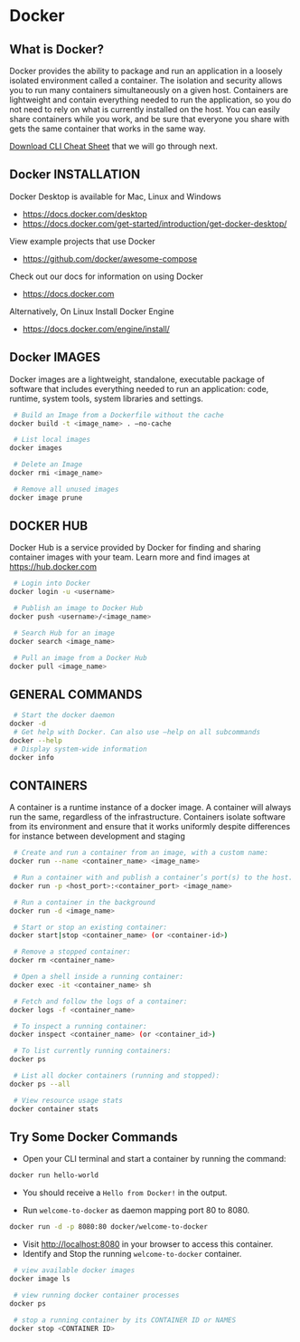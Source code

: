 # Docker

## What is Docker?

Docker provides the ability to package and run an application in a loosely isolated environment called a container. The isolation and security allows you to run many containers simultaneously on a given host. Containers are lightweight and contain everything needed to run the application, so you do not need to rely on what is currently installed on the host. You can easily share containers while you work, and be sure that everyone you share with gets the same container that works in the same way.

[Download CLI Cheat Sheet](https://www.docker.com/cheat-sheets/cli) that we will go through next.

## Docker INSTALLATION

Docker Desktop is available for Mac, Linux and Windows
- <https://docs.docker.com/desktop>
- <https://docs.docker.com/get-started/introduction/get-docker-desktop/>

View example projects that use Docker
- <https://github.com/docker/awesome-compose>

Check out our docs for information on using Docker
- <https://docs.docker.com>

Alternatively, On Linux Install Docker Engine
- <https://docs.docker.com/engine/install/>

## Docker IMAGES

Docker images are a lightweight, standalone, executable package of software that includes everything needed to run an application: code, runtime, system tools, system libraries and settings.

```sh
 # Build an Image from a Dockerfile without the cache
docker build -t <image_name> . –no-cache

 # List local images
docker images

 # Delete an Image
docker rmi <image_name>

 # Remove all unused images
docker image prune
```

## DOCKER HUB

Docker Hub is a service provided by Docker for finding and sharing container images with your team. Learn more and find images at <https://hub.docker.com>

```sh
 # Login into Docker
docker login -u <username>

 # Publish an image to Docker Hub
docker push <username>/<image_name>

 # Search Hub for an image
docker search <image_name>

 # Pull an image from a Docker Hub
docker pull <image_name>
```

## GENERAL COMMANDS

```sh
 # Start the docker daemon
docker -d
 # Get help with Docker. Can also use –help on all subcommands
docker --help
 # Display system-wide information
docker info
```

## CONTAINERS

A container is a runtime instance of a docker image. A container will always run the same, regardless of the infrastructure. Containers isolate software from its environment and ensure that it works uniformly despite differences for instance between development and staging

```sh
 # Create and run a container from an image, with a custom name:
docker run --name <container_name> <image_name>

 # Run a container with and publish a container’s port(s) to the host.
docker run -p <host_port>:<container_port> <image_name>

 # Run a container in the background
docker run -d <image_name>

 # Start or stop an existing container:
docker start|stop <container_name> (or <container-id>)

 # Remove a stopped container:
docker rm <container_name>

 # Open a shell inside a running container:
docker exec -it <container_name> sh

 # Fetch and follow the logs of a container:
docker logs -f <container_name>

 # To inspect a running container:
docker inspect <container_name> (or <container_id>)

 # To list currently running containers:
docker ps

 # List all docker containers (running and stopped):
docker ps --all

 # View resource usage stats
docker container stats
``` 

## Try Some Docker Commands

- Open your CLI terminal and start a container by running the command:
```sh
docker run hello-world
```
- You should receive a `Hello from Docker!` in the output.

- Run `welcome-to-docker` as daemon mapping port 80 to 8080.
```sh
docker run -d -p 8080:80 docker/welcome-to-docker
```
- Visit <http://localhost:8080> in your browser to access this container.
- Identify and Stop the running `welcome-to-docker` container.

```sh
 # view available docker images
docker image ls

 # view running docker container processes
docker ps

 # stop a running container by its CONTAINER ID or NAMES
docker stop <CONTAINER ID> 
```

